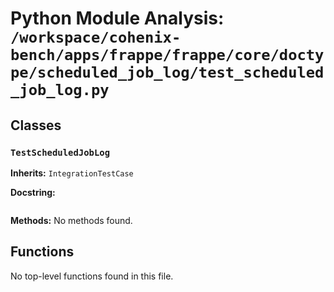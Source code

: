 # Python Module Analysis: `/workspace/cohenix-bench/apps/frappe/frappe/core/doctype/scheduled_job_log/test_scheduled_job_log.py`

## Classes

### `TestScheduledJobLog`
**Inherits:** `IntegrationTestCase`


**Docstring:**
```

```

**Methods:**
No methods found.




## Functions

No top-level functions found in this file.

